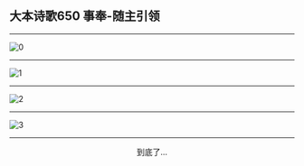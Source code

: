 
## 大本诗歌650 事奉-随主引领
        
<div id="aplayer0"></div>

---

<img alt="0" data-original="https://cdn.jsdelivr.net/gh/k34869/shi/data/d0649/0">

---

<img alt="1" data-original="https://cdn.jsdelivr.net/gh/k34869/shi/data/d0649/1">

---

<img alt="2" data-original="https://cdn.jsdelivr.net/gh/k34869/shi/data/d0649/2">

---

<img alt="3" data-original="https://cdn.jsdelivr.net/gh/k34869/shi/data/d0649/3">

---

<p style="text-align: center">到底了...</p>

<script src="/js/dist-view.js"></script>

<script>
MAIN.id = 'd0649';
        
const ap0 = new APlayer({
    container: document.getElementById('aplayer0'),
    volume: 1,
    loop: 'none',
    preload: 'none',
    audio: [{
        name: '大本诗歌650.mp3',
        artist: '大本诗歌',
        url: 'https://res.wx.qq.com/voice/getvoice?mediaid=MzI0NTk3MDM5M18yMjQ3NDk1ODY0',
        cover: '/favicon'
    }]
});
</script>
